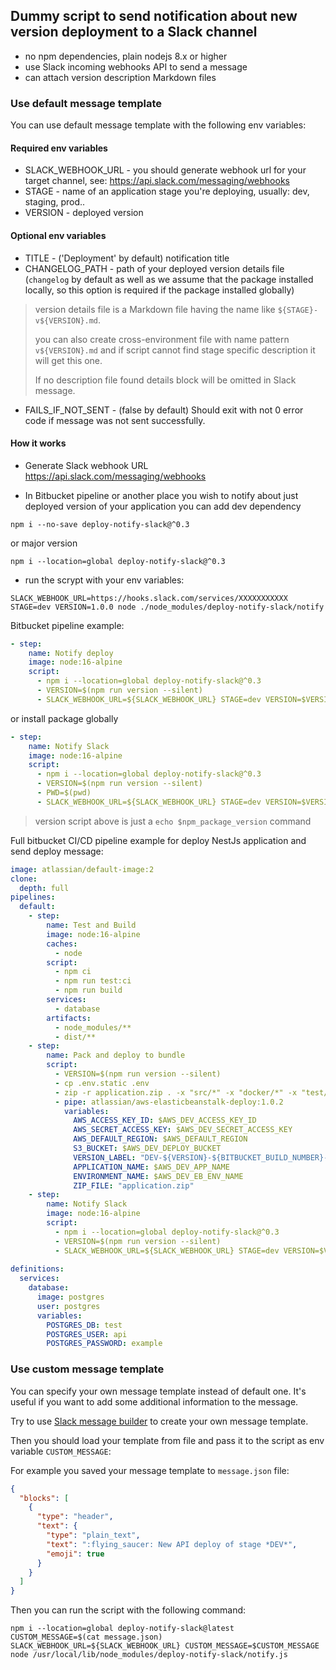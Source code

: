 ## Dummy script to send notification about new version deployment to a Slack channel

- no npm dependencies, plain nodejs 8.x or higher
- use Slack incoming webhooks API to send a message
- can attach version description Markdown files

### Use default message template
You can use default message template with the following env variables:

#### Required env variables

- SLACK_WEBHOOK_URL - you should generate webhook url for your target channel, see: https://api.slack.com/messaging/webhooks
- STAGE - name of an application stage you're deploying, usually: dev, staging, prod..
- VERSION - deployed version

#### Optional env variables

- TITLE - ('Deployment' by default) notification title
- CHANGELOG_PATH - path of your deployed version details file (`changelog` by default as well as we assume that the package installed locally, so this option is required if the package installed globally)

> version details file is a Markdown file having the name like `${STAGE}-v${VERSION}.md`. 
> 
> you can also create cross-environment file with name pattern `v${VERSION}.md` and if script cannot find stage specific description it will get this one.
> 
> If no description file found details block will be omitted in Slack message.

- FAILS_IF_NOT_SENT - (false by default)  Should exit with not 0 error code if message was not sent successfully.

#### How it works

- Generate Slack webhook URL https://api.slack.com/messaging/webhooks

- In Bitbucket pipeline or another place you wish to notify about just deployed version of your application you can add dev dependency
```shell
npm i --no-save deploy-notify-slack@^0.3
```
or major version
```shell
npm i --location=global deploy-notify-slack@^0.3
```

- run the scrypt with your env variables:
```shell
SLACK_WEBHOOK_URL=https://hooks.slack.com/services/XXXXXXXXXXX STAGE=dev VERSION=1.0.0 node ./node_modules/deploy-notify-slack/notify
```

Bitbucket pipeline example:
```yaml
- step:
    name: Notify deploy
    image: node:16-alpine
    script:
      - npm i --location=global deploy-notify-slack@^0.3
      - VERSION=$(npm run version --silent)
      - SLACK_WEBHOOK_URL=${SLACK_WEBHOOK_URL} STAGE=dev VERSION=$VERSION node ./node_modules/deploy-notify-slack/notify
```

or install package globally

```yaml
- step:
    name: Notify Slack
    image: node:16-alpine
    script:
      - npm i --location=global deploy-notify-slack@^0.3
      - VERSION=$(npm run version --silent)
      - PWD=$(pwd)
      - SLACK_WEBHOOK_URL=${SLACK_WEBHOOK_URL} STAGE=dev VERSION=$VERSION CHANGELOG_PATH=$PWD/changelog node /usr/local/lib/node_modules/deploy-notify-slack/notify.js
```
> version script above is just a `echo $npm_package_version` command


Full bitbucket CI/CD pipeline example for deploy NestJs application and send deploy message:
```yaml
image: atlassian/default-image:2
clone:
  depth: full
pipelines:
  default:
    - step:
        name: Test and Build
        image: node:16-alpine
        caches:
          - node
        script:
          - npm ci
          - npm run test:ci
          - npm run build
        services:
          - database
        artifacts:
          - node_modules/**
          - dist/**
    - step:
        name: Pack and deploy to bundle
        script:
          - VERSION=$(npm run version --silent)
          - cp .env.static .env
          - zip -r application.zip . -x "src/*" -x "docker/*" -x "test/*" -x "cloudformation/*"
          - pipe: atlassian/aws-elasticbeanstalk-deploy:1.0.2
            variables:
              AWS_ACCESS_KEY_ID: $AWS_DEV_ACCESS_KEY_ID
              AWS_SECRET_ACCESS_KEY: $AWS_DEV_SECRET_ACCESS_KEY
              AWS_DEFAULT_REGION: $AWS_DEFAULT_REGION
              S3_BUCKET: $AWS_DEV_DEPLOY_BUCKET
              VERSION_LABEL: "DEV-${VERSION}-${BITBUCKET_BUILD_NUMBER}-${BITBUCKET_COMMIT:0:8}"
              APPLICATION_NAME: $AWS_DEV_APP_NAME
              ENVIRONMENT_NAME: $AWS_DEV_EB_ENV_NAME
              ZIP_FILE: "application.zip"
    - step:
        name: Notify Slack
        image: node:16-alpine
        script:
          - npm i --location=global deploy-notify-slack@^0.3
          - VERSION=$(npm run version --silent)
          - SLACK_WEBHOOK_URL=${SLACK_WEBHOOK_URL} STAGE=dev VERSION=$VERSION node /usr/local/lib/node_modules/deploy-notify-slack/notify.js
  
definitions:
  services:
    database:
      image: postgres
      user: postgres
      variables:
        POSTGRES_DB: test
        POSTGRES_USER: api
        POSTGRES_PASSWORD: example 
```

### Use custom message template

You can specify your own message template instead of default one.
It's useful if you want to add some additional information to the message.

Try to use [Slack message builder](https://api.slack.com/tools/block-kit-builder) to create your own message template.

Then you should load your template from file and pass it to the script as env variable `CUSTOM_MESSAGE`:

For example you saved your message template to `message.json` file:
```json
{
  "blocks": [
    {
      "type": "header",
      "text": {
        "type": "plain_text",
        "text": ":flying_saucer: New API deploy of stage *DEV*",
        "emoji": true
      }
    }
  ]
}
```

Then you can run the script with the following command:
```shell
npm i --location=global deploy-notify-slack@latest
CUSTOM_MESSAGE=$(cat message.json)
SLACK_WEBHOOK_URL=${SLACK_WEBHOOK_URL} CUSTOM_MESSAGE=$CUSTOM_MESSAGE node /usr/local/lib/node_modules/deploy-notify-slack/notify.js
```